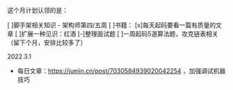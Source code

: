 这个月计划认领的是：

[ ]脚手架相关知识 - 架构师第四/五周
[ ]书籍：
[x]每天起码要看一篇有质量的文章
[ ]扩展一种见识：红酒
[-]整理面试题
[ ]一周起码5道算法题，攻克链表相关（留下个月，安排比较多了）


2022.3.1
- 每日文章：https://juejin.cn/post/7030584939020042254 ，加强调试机器技巧
